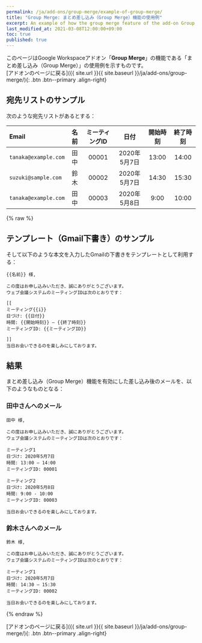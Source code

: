 ```yaml
---
permalink: /ja/add-ons/group-merge/example-of-group-merge/
title: "Group Merge: まとめ差し込み（Group Merge）機能の使用例"
excerpt: An example of how the group merge feature of the add-on Group Merge works
last_modified_at: 2021-03-08T12:00:00+09:00
toc: true
published: true
---
```


このページはGoogle Workspaceアドオン「**Group Merge**」の機能である「まとめ差し込み（Group Merge）」の使用例を示すものです。  
[アドオンのページに戻る]({{ site.url }}{{ site.baseurl }}/ja/add-ons/group-merge/){: .btn .btn--primary .align-right}

## 宛先リストのサンプル
次のような宛先リストがあるとする：

| Email | 名前 | ミーティングID | 日付 | 開始時刻 | 終了時刻 |
| :--- | :---: | :---: | :---: | :---: | :---: |
|`tanaka@example.com`|田中|00001|2020年5月7日|13:00|14:00|
|`suzuki@sample.com`|鈴木|00002|2020年5月7日|14:30|15:30|
|`tanaka@example.com`|田中|00003|2020年5月8日|9:00|10:00|

{% raw %}
## テンプレート（Gmail下書き）のサンプル
そして以下のような本文を入力したGmailの下書きをテンプレートとして利用する：
```
{{名前}} 様,

この度はお申し込みいただき、誠にありがとうございます。
ウェブ会議システムのミーティングIDは次のとおりです：

[[
ミーティング{{i}}
日づけ: {{日付}}
時間: {{開始時刻}} – {{終了時刻}}
ミーティングID: {{ミーティングID}}

]]
当日お会いできるのを楽しみにしております。
```

## 結果
まとめ差し込み（Group Merge）機能を有効にした差し込み後のメールを、以下のようなものとなる：

### 田中さんへのメール
```
田中 様,

この度はお申し込みいただき、誠にありがとうございます。
ウェブ会議システムのミーティングIDは次のとおりです：

ミーティング1
日づけ: 2020年5月7日
時間: 13:00 – 14:00
ミーティングID: 00001

ミーティング2
日づけ: 2020年5月8日
時間: 9:00 - 10:00
ミーティングID: 00003

当日お会いできるのを楽しみにしております。
```

### 鈴木さんへのメール
```
鈴木 様,

この度はお申し込みいただき、誠にありがとうございます。
ウェブ会議システムのミーティングIDは次のとおりです：

ミーティング1
日づけ: 2020年5月7日
時間: 14:30 – 15:30
ミーティングID: 00002

当日お会いできるのを楽しみにしております。
```
{% endraw %}
  
[アドオンのページに戻る]({{ site.url }}{{ site.baseurl }}/ja/add-ons/group-merge/){: .btn .btn--primary .align-right}